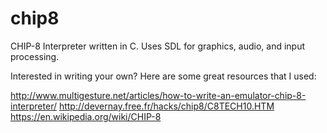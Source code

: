 # chip8
CHIP-8 Interpreter written in C. Uses SDL for graphics, audio, and input processing. 

Interested in writing your own? Here are some great resources that I used:

http://www.multigesture.net/articles/how-to-write-an-emulator-chip-8-interpreter/
http://devernay.free.fr/hacks/chip8/C8TECH10.HTM
https://en.wikipedia.org/wiki/CHIP-8
